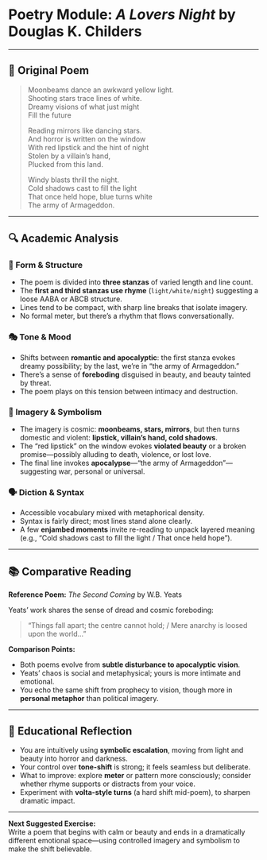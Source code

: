 
# Poetry Module: *A Lovers Night* by Douglas K. Childers

---

## 📜 Original Poem

> Moonbeams dance an awkward yellow light.  
> Shooting stars trace lines of white.  
> Dreamy visions of what just might  
> Fill the future  
>  
> Reading mirrors like dancing stars.  
> And horror is written on the window  
> With red lipstick and the hint of night  
> Stolen by a villain’s hand,  
> Plucked from this land.  
>  
> Windy blasts thrill the night.  
> Cold shadows cast to fill the light  
> That once held hope, blue turns white  
> The army of Armageddon.

---

## 🔍 Academic Analysis

### 🔧 Form & Structure

- The poem is divided into **three stanzas** of varied length and line count.
- The **first and third stanzas use rhyme** (`light/white/might`) suggesting a loose AABA or ABCB structure.
- Lines tend to be compact, with sharp line breaks that isolate imagery.
- No formal meter, but there’s a rhythm that flows conversationally.

### 🎭 Tone & Mood

- Shifts between **romantic and apocalyptic**: the first stanza evokes dreamy possibility; by the last, we’re in “the army of Armageddon.”
- There’s a sense of **foreboding** disguised in beauty, and beauty tainted by threat.
- The poem plays on this tension between intimacy and destruction.

### 🎨 Imagery & Symbolism

- The imagery is cosmic: **moonbeams, stars, mirrors**, but then turns domestic and violent: **lipstick, villain’s hand, cold shadows**.
- The “red lipstick” on the window evokes **violated beauty** or a broken promise—possibly alluding to death, violence, or lost love.
- The final line invokes **apocalypse**—“the army of Armageddon”—suggesting war, personal or universal.

### 🗣️ Diction & Syntax

- Accessible vocabulary mixed with metaphorical density.
- Syntax is fairly direct; most lines stand alone clearly.
- A few **enjambed moments** invite re-reading to unpack layered meaning (e.g., “Cold shadows cast to fill the light / That once held hope”).

---

## 📚 Comparative Reading

**Reference Poem:** *The Second Coming* by W.B. Yeats

Yeats’ work shares the sense of dread and cosmic foreboding:
> “Things fall apart; the centre cannot hold; / Mere anarchy is loosed upon the world...”

**Comparison Points:**
- Both poems evolve from **subtle disturbance to apocalyptic vision**.
- Yeats’ chaos is social and metaphysical; yours is more intimate and emotional.
- You echo the same shift from prophecy to vision, though more in **personal metaphor** than political imagery.

---

## 🧠 Educational Reflection

- You are intuitively using **symbolic escalation**, moving from light and beauty into horror and darkness.
- Your control over **tone-shift** is strong; it feels seamless but deliberate.
- What to improve: explore **meter** or pattern more consciously; consider whether rhyme supports or distracts from your voice.
- Experiment with **volta-style turns** (a hard shift mid-poem), to sharpen dramatic impact.

---

**Next Suggested Exercise:**  
Write a poem that begins with calm or beauty and ends in a dramatically different emotional space—using controlled imagery and symbolism to make the shift believable.
